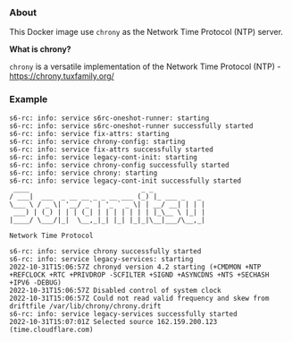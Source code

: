 ### About

This Docker image use `chrony` as the Network Time Protocol (NTP) server.  

**What is chrony?**

`chrony` is a versatile implementation of the Network Time Protocol (NTP) - https://chrony.tuxfamily.org/


### Example

```
s6-rc: info: service s6rc-oneshot-runner: starting
s6-rc: info: service s6rc-oneshot-runner successfully started
s6-rc: info: service fix-attrs: starting
s6-rc: info: service chrony-config: starting
s6-rc: info: service fix-attrs successfully started
s6-rc: info: service legacy-cont-init: starting
s6-rc: info: service chrony-config successfully started
s6-rc: info: service chrony: starting
s6-rc: info: service legacy-cont-init successfully started
 ____                            _ _             
/ ___|  ___  _ __ __ _ _ __ ___ (_) |_ ___ _   _ 
\___ \ / _ \| '__/ _` | '_ ` _ \| | __/ __| | | |
 ___) | (_) | | | (_| | | | | | | | |_\__ \ |_| |
|____/ \___/|_|  \__,_|_| |_| |_|_|\__|___/\__,_|
                                                 
Network Time Protocol

s6-rc: info: service chrony successfully started
s6-rc: info: service legacy-services: starting
2022-10-31T15:06:57Z chronyd version 4.2 starting (+CMDMON +NTP +REFCLOCK +RTC +PRIVDROP -SCFILTER +SIGND +ASYNCDNS +NTS +SECHASH +IPV6 -DEBUG)
2022-10-31T15:06:57Z Disabled control of system clock
2022-10-31T15:06:57Z Could not read valid frequency and skew from driftfile /var/lib/chrony/chrony.drift
s6-rc: info: service legacy-services successfully started
2022-10-31T15:07:01Z Selected source 162.159.200.123 (time.cloudflare.com)
```

